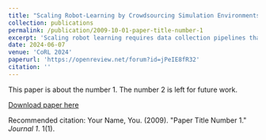 ```yaml
---
title: "Scaling Robot-Learning by Crowdsourcing Simulation Environments"
collection: publications
permalink: /publication/2009-10-01-paper-title-number-1
excerpt: 'Scaling robot learning requires data collection pipelines that scale favorably with human effort to ensure a sufficient diversity and quality of expert data. In this work, we propose Scaling, Crowdsourcing and Amortizing Real-to-sim-to-real - SCAR, a pipeline for scaling up data collection and learning generalist policies where human effort scales sublinearly with the number of environments where data is collected. The key idea is to crowdsource digital twins of real-world scenes using 3D reconstruction techniques and collect large-scale data in these simulation scenes, rather than in the real-world. Data collection in simulation is initially driven by reinforcement learning bootstrapped with human demonstrations. However, as the training of a generalist policy progresses across environments, the generalization capabilities of the learned generalist policy can be used to replace human effort with model generated demonstrations. This results in a pipeline where environments are easily sourced from non-experts through 3D capture, while behavioral data is collected with continually reducing amounts of human effort. We analyze the zero-shot and few-shot scaling laws of SCAR on two real-world tasks: placing mugs/bowls/cups into a sink and placing boxes on a shelf across a diverse range of environments. We also demonstrate the capabilities of the \MethodName pipeline to finetune trained policies in a target scenario using a novel unsupervised fine-tuning technique that can improve behavior simply using 3D environments scans at test time, without requiring additional human demonstrations.'
date: 2024-06-07
venue: 'CoRL 2024'
paperurl: 'https://openreview.net/forum?id=jPeIE8fR32'
citation: ''
---
```

This paper is about the number 1. The number 2 is left for future work.

[Download paper here](http://academicpages.github.io/files/paper1.pdf)

Recommended citation: Your Name, You. (2009). "Paper Title Number 1." <i>Journal 1</i>. 1(1).